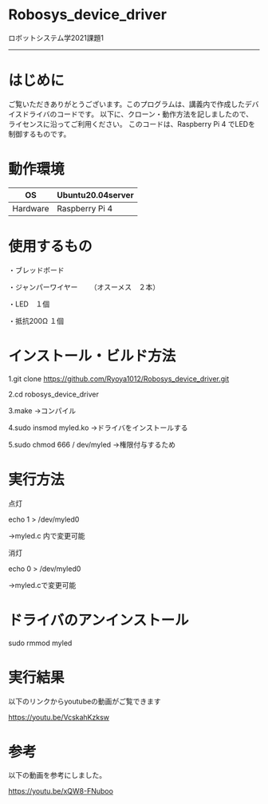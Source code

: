 # Robosys_device_driver

ロボットシステム学2021課題1
______

# はじめに


 ご覧いただきありがとうございます。このプログラムは、講義内で作成したデバイスドライバのコードです。
以下に、クローン・動作方法を記しましたので、ライセンスに沿ってご利用ください。
このコードは、Raspberry Pi 4 でLEDを制御するものです。


# 動作環境


|OS| Ubuntu20.04server |
---|---
|Hardware|Raspberry Pi 4|


# 使用するもの


・ブレッドボード


・ジャンパーワイヤー
　　（オスーメス　２本）


・LED　１個


・抵抗200Ω １個


# インストール・ビルド方法


1.git clone https://github.com/Ryoya1012/Robosys_device_driver.git
 

2.cd robosys_device_driver


3.make
 ->コンパイル

4.sudo insmod myled.ko
 ->ドライバをインストールする

5.sudo chmod 666 / dev/myled
->権限付与するため

# 実行方法


点灯


echo 1 > /dev/myled0


->myled.c 内で変更可能

消灯


echo 0 > /dev/myled0


->myled.cで変更可能

# ドライバのアンインストール


sudo rmmod myled



# 実行結果

以下のリンクからyoutubeの動画がご覧できます


https://youtu.be/VcskahKzksw


# 参考


以下の動画を参考にしました。


https://youtu.be/xQW8-FNuboo
